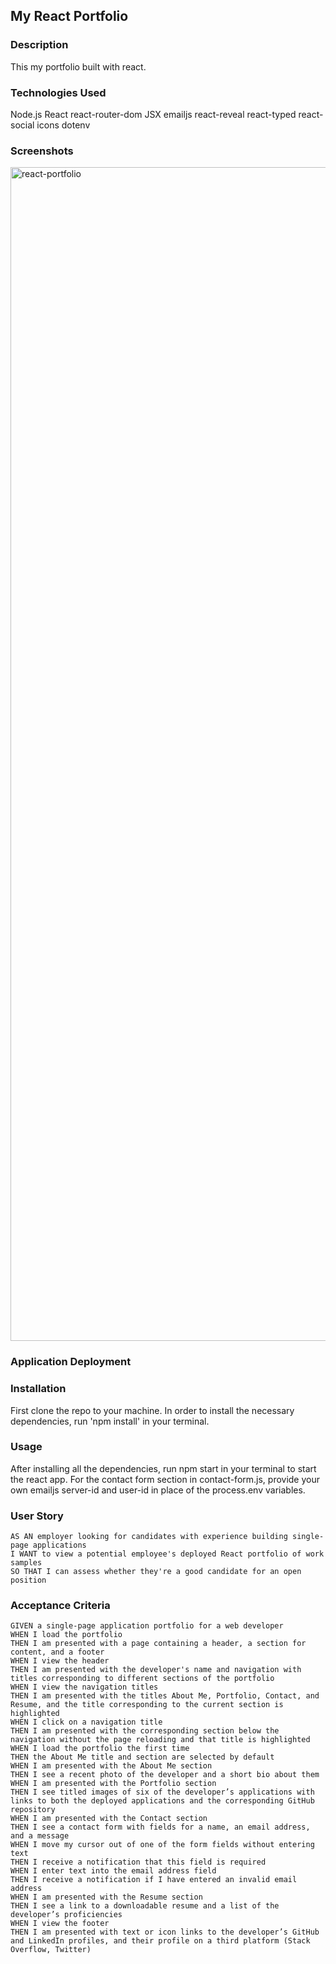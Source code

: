 ## My React Portfolio

### Description
This my portfolio built with react.

### Technologies Used
Node.js
React
react-router-dom
JSX
emailjs
react-reveal
react-typed
react-social icons
dotenv


### Screenshots
<img width="1878" alt="react-portfolio" src="https://user-images.githubusercontent.com/77028806/122721171-33d2ad80-d225-11eb-9386-a9bcc1f1567e.png">

### Application Deployment 


### Installation
First clone the repo to your machine. In order to install the necessary dependencies, run 'npm install' in your terminal.

### Usage
After installing all the dependencies, run npm start in your terminal to start the react app. For the contact form section in contact-form.js, provide your own emailjs server-id and user-id in place of the process.env variables.

### User Story

```text
AS AN employer looking for candidates with experience building single-page applications
I WANT to view a potential employee's deployed React portfolio of work samples
SO THAT I can assess whether they're a good candidate for an open position
```

### Acceptance Criteria

```text
GIVEN a single-page application portfolio for a web developer
WHEN I load the portfolio
THEN I am presented with a page containing a header, a section for content, and a footer
WHEN I view the header
THEN I am presented with the developer's name and navigation with titles corresponding to different sections of the portfolio
WHEN I view the navigation titles
THEN I am presented with the titles About Me, Portfolio, Contact, and Resume, and the title corresponding to the current section is highlighted
WHEN I click on a navigation title
THEN I am presented with the corresponding section below the navigation without the page reloading and that title is highlighted
WHEN I load the portfolio the first time
THEN the About Me title and section are selected by default
WHEN I am presented with the About Me section
THEN I see a recent photo of the developer and a short bio about them
WHEN I am presented with the Portfolio section
THEN I see titled images of six of the developer’s applications with links to both the deployed applications and the corresponding GitHub repository
WHEN I am presented with the Contact section
THEN I see a contact form with fields for a name, an email address, and a message
WHEN I move my cursor out of one of the form fields without entering text
THEN I receive a notification that this field is required
WHEN I enter text into the email address field
THEN I receive a notification if I have entered an invalid email address
WHEN I am presented with the Resume section
THEN I see a link to a downloadable resume and a list of the developer’s proficiencies
WHEN I view the footer
THEN I am presented with text or icon links to the developer’s GitHub and LinkedIn profiles, and their profile on a third platform (Stack Overflow, Twitter) 
```
